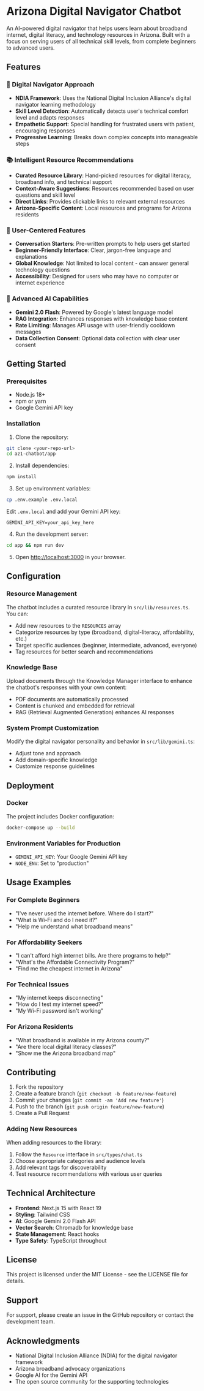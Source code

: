 # Arizona Digital Navigator Chatbot

An AI-powered digital navigator that helps users learn about broadband internet, digital literacy, and technology resources in Arizona. Built with a focus on serving users of all technical skill levels, from complete beginners to advanced users.

## Features

### 🧭 Digital Navigator Approach
- **NDIA Framework**: Uses the National Digital Inclusion Alliance's digital navigator learning methodology
- **Skill Level Detection**: Automatically detects user's technical comfort level and adapts responses
- **Empathetic Support**: Special handling for frustrated users with patient, encouraging responses
- **Progressive Learning**: Breaks down complex concepts into manageable steps

### 📚 Intelligent Resource Recommendations
- **Curated Resource Library**: Hand-picked resources for digital literacy, broadband info, and technical support
- **Context-Aware Suggestions**: Resources recommended based on user questions and skill level
- **Direct Links**: Provides clickable links to relevant external resources
- **Arizona-Specific Content**: Local resources and programs for Arizona residents

### 🎯 User-Centered Features
- **Conversation Starters**: Pre-written prompts to help users get started
- **Beginner-Friendly Interface**: Clear, jargon-free language and explanations
- **Global Knowledge**: Not limited to local content - can answer general technology questions
- **Accessibility**: Designed for users who may have no computer or internet experience

### 🤖 Advanced AI Capabilities
- **Gemini 2.0 Flash**: Powered by Google's latest language model
- **RAG Integration**: Enhances responses with knowledge base content
- **Rate Limiting**: Manages API usage with user-friendly cooldown messages
- **Data Collection Consent**: Optional data collection with clear user consent

## Getting Started

### Prerequisites
- Node.js 18+ 
- npm or yarn
- Google Gemini API key

### Installation

1. Clone the repository:
```bash
git clone <your-repo-url>
cd az1-chatbot/app
```

2. Install dependencies:
```bash
npm install
```

3. Set up environment variables:
```bash
cp .env.example .env.local
```

Edit `.env.local` and add your Gemini API key:
```
GEMINI_API_KEY=your_api_key_here
```

4. Run the development server:
```bash
cd app && npm run dev
```

5. Open [http://localhost:3000](http://localhost:3000) in your browser.

## Configuration

### Resource Management
The chatbot includes a curated resource library in `src/lib/resources.ts`. You can:
- Add new resources to the `RESOURCES` array
- Categorize resources by type (broadband, digital-literacy, affordability, etc.)
- Target specific audiences (beginner, intermediate, advanced, everyone)
- Tag resources for better search and recommendations

### Knowledge Base
Upload documents through the Knowledge Manager interface to enhance the chatbot's responses with your own content:
- PDF documents are automatically processed
- Content is chunked and embedded for retrieval
- RAG (Retrieval Augmented Generation) enhances AI responses

### System Prompt Customization
Modify the digital navigator personality and behavior in `src/lib/gemini.ts`:
- Adjust tone and approach
- Add domain-specific knowledge
- Customize response guidelines

## Deployment

### Docker
The project includes Docker configuration:

```bash
docker-compose up --build
```

### Environment Variables for Production
- `GEMINI_API_KEY`: Your Google Gemini API key
- `NODE_ENV`: Set to "production"

## Usage Examples

### For Complete Beginners
- "I've never used the internet before. Where do I start?"
- "What is Wi-Fi and do I need it?"
- "Help me understand what broadband means"

### For Affordability Seekers
- "I can't afford high internet bills. Are there programs to help?"
- "What's the Affordable Connectivity Program?"
- "Find me the cheapest internet in Arizona"

### For Technical Issues
- "My internet keeps disconnecting"
- "How do I test my internet speed?"
- "My Wi-Fi password isn't working"

### For Arizona Residents
- "What broadband is available in my Arizona county?"
- "Are there local digital literacy classes?"
- "Show me the Arizona broadband map"

## Contributing

1. Fork the repository
2. Create a feature branch (`git checkout -b feature/new-feature`)
3. Commit your changes (`git commit -am 'Add new feature'`)
4. Push to the branch (`git push origin feature/new-feature`)
5. Create a Pull Request

### Adding New Resources
When adding resources to the library:
1. Follow the `Resource` interface in `src/types/chat.ts`
2. Choose appropriate categories and audience levels
3. Add relevant tags for discoverability
4. Test resource recommendations with various user queries

## Technical Architecture

- **Frontend**: Next.js 15 with React 19
- **Styling**: Tailwind CSS
- **AI**: Google Gemini 2.0 Flash API
- **Vector Search**: Chromadb for knowledge base
- **State Management**: React hooks
- **Type Safety**: TypeScript throughout

## License

This project is licensed under the MIT License - see the LICENSE file for details.

## Support

For support, please create an issue in the GitHub repository or contact the development team.

## Acknowledgments

- National Digital Inclusion Alliance (NDIA) for the digital navigator framework
- Arizona broadband advocacy organizations
- Google AI for the Gemini API
- The open source community for the supporting technologies

